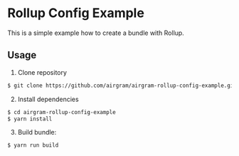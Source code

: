# Rollup Config Example

This is a simple example how to create a bundle with Rollup. 

## Usage
1. Clone repository
```bash
$ git clone https://github.com/airgram/airgram-rollup-config-example.git
```

2. Install dependencies
```bash
$ cd airgram-rollup-config-example
$ yarn install
```

3. Build bundle:
```bash
$ yarn run build
```
